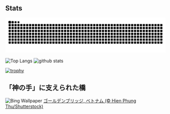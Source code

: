 ## Stats
<picture>
  <source media="(prefers-color-scheme: dark)" srcset="https://raw.githubusercontent.com/ba230t/ba230t/output/github-contribution-grid-snake-dark.svg">
  <source media="(prefers-color-scheme: light)" srcset="https://raw.githubusercontent.com/ba230t/ba230t/output/github-contribution-grid-snake.svg">
  <img alt="github contribution grid snake animation" src="https://raw.githubusercontent.com/ba230t/ba230t/output/github-contribution-grid-snake.svg">
</picture>

<p align="left">
  <img alt="Top Langs" height="150px" src="https://github-readme-stats.vercel.app/api/top-langs/?username=ba230t&layout=compact&theme=transparent" />
  <img alt="github stats" height="150px" src="https://github-readme-stats.vercel.app/api?username=ba230t&theme=transparent" />
</p>

[![trophy](https://github-profile-trophy.vercel.app/?username=ba230t&theme=transparent&column=7)](https://github.com/ryo-ma/github-profile-trophy)


<!-- Bing Wallpaper Start -->
## 「神の手」に支えられた橋
![Bing Wallpaper](https://www.bing.com/th?id=OHR.GoldenBridge_JA-JP5870058784_1920x1080.jpg&rf=LaDigue_1920x1080.jpg&pid=hp)
[ゴールデンブリッジ, ベトナム (© Hien Phung Thu/Shutterstock)](https://www.bing.com/search?q=%E3%82%B4%E3%83%BC%E3%83%AB%E3%83%87%E3%83%B3%E3%83%96%E3%83%AA%E3%83%83%E3%82%B8+%E3%83%99%E3%83%88%E3%83%8A%E3%83%A0&form=hpcapt&filters=HpDate%3a%2220250131_1500%22)
<!-- Bing Wallpaper End -->
